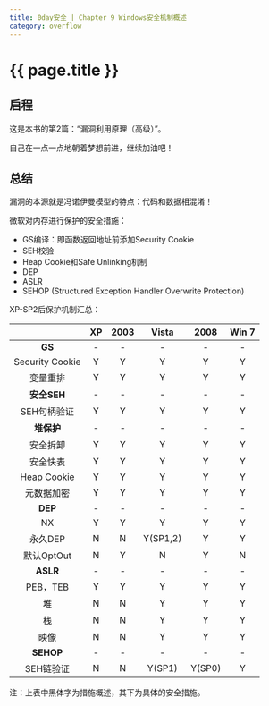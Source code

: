 ```yaml
---
title: 0day安全 | Chapter 9 Windows安全机制概述
category: overflow
---
```


# {{ page.title }}

## 启程

这是本书的第2篇：“漏洞利用原理（高级）”。

自己在一点一点地朝着梦想前进，继续加油吧！

## 总结

漏洞的本源就是冯诺伊曼模型的特点：代码和数据相混淆！

微软对内存进行保护的安全措施：

- GS编译：即函数返回地址前添加Security Cookie
- SEH校验
- Heap Cookie和Safe Unlinking机制
- DEP
- ASLR
- SEHOP (Structured Exception Handler Overwrite Protection)

XP-SP2后保护机制汇总：

||XP|2003|Vista|2008|Win 7|
|:-:|:-:|:-:|:-:|:-:|:-:|
|**GS**|-|-|-|-|-|-|
|Security Cookie|Y|Y|Y|Y|Y|
|变量重排|Y|Y|Y|Y|Y|
|**安全SEH**|-|-|-|-|-|-|
|SEH句柄验证|Y|Y|Y|Y|Y|
|**堆保护**|-|-|-|-|-|-|
|安全拆卸|Y|Y|Y|Y|Y|
|安全快表|Y|Y|Y|Y|Y|
|Heap Cookie|Y|Y|Y|Y|Y|
|元数据加密|Y|Y|Y|Y|Y|
|**DEP**|-|-|-|-|-|-|
|NX|Y|Y|Y|Y|Y|
|永久DEP|N|N|Y(SP1,2)|Y|Y|
|默认OptOut|N|Y|N|Y|N|
|**ASLR**|-|-|-|-|-|-|
|PEB，TEB|Y|Y|Y|Y|Y|
|堆|N|N|Y|Y|Y|
|栈|N|N|Y|Y|Y|
|映像|N|N|Y|Y|Y|
|**SEHOP**|-|-|-|-|-|-|
|SEH链验证|N|N|Y(SP1)|Y(SP0)|Y|

注：上表中黑体字为措施概述，其下为具体的安全措施。

